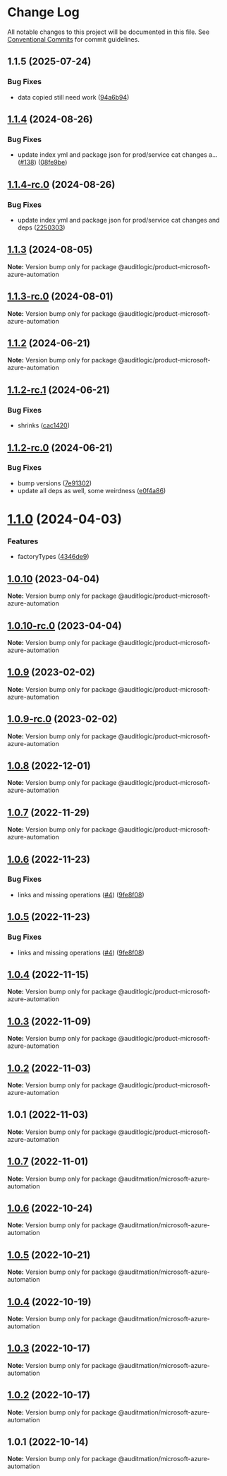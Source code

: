 # Change Log

All notable changes to this project will be documented in this file.
See [Conventional Commits](https://conventionalcommits.org) for commit guidelines.

## 1.1.5 (2025-07-24)


### Bug Fixes

* data copied still need work ([94a6b94](https://github.com/zerobias-org/product/commit/94a6b942fb0516367548599d739529536132755a))





## [1.1.4](https://github.com/auditlogic/product/compare/@auditlogic/product-microsoft-azure-automation@1.1.3...@auditlogic/product-microsoft-azure-automation@1.1.4) (2024-08-26)


### Bug Fixes

* update index yml and package json for prod/service cat changes a… ([#138](https://github.com/auditlogic/product/issues/138)) ([08fe9be](https://github.com/auditlogic/product/commit/08fe9beb1c8457462a19bc69caa02e6212d97e1a))





## [1.1.4-rc.0](https://github.com/auditlogic/product/compare/@auditlogic/product-microsoft-azure-automation@1.1.3...@auditlogic/product-microsoft-azure-automation@1.1.4-rc.0) (2024-08-26)


### Bug Fixes

* update index yml and package json for prod/service cat changes and deps ([2250303](https://github.com/auditlogic/product/commit/225030363a363608240135b7ebed386b28f01e4b))





## [1.1.3](https://github.com/auditlogic/product/compare/@auditlogic/product-microsoft-azure-automation@1.1.2...@auditlogic/product-microsoft-azure-automation@1.1.3) (2024-08-05)

**Note:** Version bump only for package @auditlogic/product-microsoft-azure-automation





## [1.1.3-rc.0](https://github.com/auditlogic/product/compare/@auditlogic/product-microsoft-azure-automation@1.1.2...@auditlogic/product-microsoft-azure-automation@1.1.3-rc.0) (2024-08-01)

**Note:** Version bump only for package @auditlogic/product-microsoft-azure-automation





## [1.1.2](https://github.com/auditlogic/product/compare/@auditlogic/product-microsoft-azure-automation@1.1.2-rc.1...@auditlogic/product-microsoft-azure-automation@1.1.2) (2024-06-21)

**Note:** Version bump only for package @auditlogic/product-microsoft-azure-automation





## [1.1.2-rc.1](https://github.com/auditlogic/product/compare/@auditlogic/product-microsoft-azure-automation@1.1.2-rc.0...@auditlogic/product-microsoft-azure-automation@1.1.2-rc.1) (2024-06-21)


### Bug Fixes

* shrinks ([cac1420](https://github.com/auditlogic/product/commit/cac14200fefcd8183ab69fe89a47bd3f70f563e9))





## [1.1.2-rc.0](https://github.com/auditlogic/product/compare/@auditlogic/product-microsoft-azure-automation@1.1.0...@auditlogic/product-microsoft-azure-automation@1.1.2-rc.0) (2024-06-21)


### Bug Fixes

* bump versions ([7e91302](https://github.com/auditlogic/product/commit/7e913023b8b312150ed7762c32fbbe616be71de5))
* update all deps as well, some weirdness ([e0f4a86](https://github.com/auditlogic/product/commit/e0f4a864714e2d3de6bbf3da014d5312fe53be2f))





# [1.1.0](https://github.com/auditlogic/product/compare/@auditlogic/product-microsoft-azure-automation@1.0.10...@auditlogic/product-microsoft-azure-automation@1.1.0) (2024-04-03)


### Features

* factoryTypes ([4346de9](https://github.com/auditlogic/product/commit/4346de92693aee892fccf725338ffc7b80ab182b))





## [1.0.10](https://github.com/auditlogic/product/compare/@auditlogic/product-microsoft-azure-automation@1.0.9...@auditlogic/product-microsoft-azure-automation@1.0.10) (2023-04-04)

**Note:** Version bump only for package @auditlogic/product-microsoft-azure-automation





## [1.0.10-rc.0](https://github.com/auditlogic/product/compare/@auditlogic/product-microsoft-azure-automation@1.0.9...@auditlogic/product-microsoft-azure-automation@1.0.10-rc.0) (2023-04-04)

**Note:** Version bump only for package @auditlogic/product-microsoft-azure-automation





## [1.0.9](https://github.com/auditlogic/product/compare/@auditlogic/product-microsoft-azure-automation@1.0.8...@auditlogic/product-microsoft-azure-automation@1.0.9) (2023-02-02)

**Note:** Version bump only for package @auditlogic/product-microsoft-azure-automation





## [1.0.9-rc.0](https://github.com/auditlogic/product/compare/@auditlogic/product-microsoft-azure-automation@1.0.8...@auditlogic/product-microsoft-azure-automation@1.0.9-rc.0) (2023-02-02)

**Note:** Version bump only for package @auditlogic/product-microsoft-azure-automation





## [1.0.8](https://github.com/auditlogic/product/compare/@auditlogic/product-microsoft-azure-automation@1.0.7...@auditlogic/product-microsoft-azure-automation@1.0.8) (2022-12-01)

**Note:** Version bump only for package @auditlogic/product-microsoft-azure-automation





## [1.0.7](https://github.com/auditlogic/product/compare/@auditlogic/product-microsoft-azure-automation@1.0.6...@auditlogic/product-microsoft-azure-automation@1.0.7) (2022-11-29)

**Note:** Version bump only for package @auditlogic/product-microsoft-azure-automation





## [1.0.6](https://github.com/auditlogic/product/compare/@auditlogic/product-microsoft-azure-automation@1.0.4...@auditlogic/product-microsoft-azure-automation@1.0.6) (2022-11-23)


### Bug Fixes

* links and missing operations ([#4](https://github.com/auditlogic/product/issues/4)) ([9fe8f08](https://github.com/auditlogic/product/commit/9fe8f08fe7c57fdb79f991ac35bd6ac2e7dcad38))





## [1.0.5](https://github.com/auditlogic/product/compare/@auditlogic/product-microsoft-azure-automation@1.0.4...@auditlogic/product-microsoft-azure-automation@1.0.5) (2022-11-23)


### Bug Fixes

* links and missing operations ([#4](https://github.com/auditlogic/product/issues/4)) ([9fe8f08](https://github.com/auditlogic/product/commit/9fe8f08fe7c57fdb79f991ac35bd6ac2e7dcad38))





## [1.0.4](https://github.com/auditlogic/product/compare/@auditlogic/product-microsoft-azure-automation@1.0.3...@auditlogic/product-microsoft-azure-automation@1.0.4) (2022-11-15)

**Note:** Version bump only for package @auditlogic/product-microsoft-azure-automation





## [1.0.3](https://github.com/auditlogic/product/compare/@auditlogic/product-microsoft-azure-automation@1.0.2...@auditlogic/product-microsoft-azure-automation@1.0.3) (2022-11-09)

**Note:** Version bump only for package @auditlogic/product-microsoft-azure-automation





## [1.0.2](https://github.com/auditlogic/product/compare/@auditlogic/product-microsoft-azure-automation@1.0.1...@auditlogic/product-microsoft-azure-automation@1.0.2) (2022-11-03)

**Note:** Version bump only for package @auditlogic/product-microsoft-azure-automation





## 1.0.1 (2022-11-03)

**Note:** Version bump only for package @auditlogic/product-microsoft-azure-automation





## [1.0.7](https://github.com/auditmation/store-content/compare/@auditmation/microsoft-azure-automation@1.0.6...@auditmation/microsoft-azure-automation@1.0.7) (2022-11-01)

**Note:** Version bump only for package @auditmation/microsoft-azure-automation





## [1.0.6](https://github.com/auditmation/store-content/compare/@auditmation/microsoft-azure-automation@1.0.5...@auditmation/microsoft-azure-automation@1.0.6) (2022-10-24)

**Note:** Version bump only for package @auditmation/microsoft-azure-automation





## [1.0.5](https://github.com/auditmation/store-content/compare/@auditmation/microsoft-azure-automation@1.0.4...@auditmation/microsoft-azure-automation@1.0.5) (2022-10-21)

**Note:** Version bump only for package @auditmation/microsoft-azure-automation





## [1.0.4](https://github.com/auditmation/store-content/compare/@auditmation/microsoft-azure-automation@1.0.3...@auditmation/microsoft-azure-automation@1.0.4) (2022-10-19)

**Note:** Version bump only for package @auditmation/microsoft-azure-automation





## [1.0.3](https://github.com/auditmation/store-content/compare/@auditmation/microsoft-azure-automation@1.0.2...@auditmation/microsoft-azure-automation@1.0.3) (2022-10-17)

**Note:** Version bump only for package @auditmation/microsoft-azure-automation





## [1.0.2](https://github.com/auditmation/store-content/compare/@auditmation/microsoft-azure-automation@1.0.1...@auditmation/microsoft-azure-automation@1.0.2) (2022-10-17)

**Note:** Version bump only for package @auditmation/microsoft-azure-automation





## 1.0.1 (2022-10-14)

**Note:** Version bump only for package @auditmation/microsoft-azure-automation
